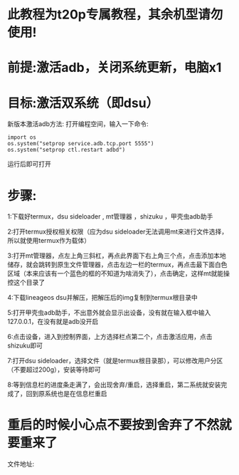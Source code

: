 # 此教程为t20p专属教程，其余机型请勿使用!

# 前提:激活adb，关闭系统更新，电脑x1

# 目标:激活双系统（即dsu）

新版本激活adb方法:
打开编程空间，输入一下命令:
~~~
import os
os.system("setprop service.adb.tcp.port 5555")
os.system("setprop ctl.restart adbd")
~~~
运行后即可打开

# 步骤:
 1:下载好termux，dsu sideloader , mt管理器 ，shizuku ，甲壳虫adb助手
 
 2:打开termux授权相关权限（应为dsu sideloader无法调用mt来进行文件选择，所以就使用termux作为载体）
 
 3:打开mt管理器，点左上角三斜杠，再点此界面下右上角三个点，点击添加本地储存，就会跳转到原生文件管理器，点击左边一栏的termux，再点击最下面白色区域（本来应该有一个蓝色的框的不知道为啥消失了），点击确定，这样mt就能操控这个目录了
 
 4:下载lineageos dsu并解压，把解压后的img复制到termux根目录中
 
 5:打开甲壳虫adb助手，不出意外就会显示出设备，没有就在输入框中输入127.0.0.1，在没有就是adb没开启
 
 6:点击设备，进入到控制界面，上方选择栏点第二个，点击激活应用，点击shizuku即可
 
 7:打开dsu sideloader，选择文件（就是termux根目录那），可以修改用户分区（不要超过200g），安装等待即可
 
 8:等到信息栏的进度条走满了，会出现舍弃/重启，选择重启，第二系统就安装完成了，回到原系统也是在信息栏重启
 

# 重启的时候小心点不要按到舍弃了不然就要重来了

文件地址:
